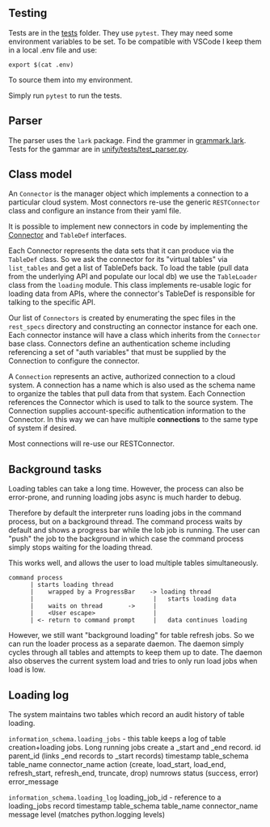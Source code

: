 ## Testing

Tests are in the [tests](./unify/tests) folder. They use `pytest`.
They may need some environment variables to be set. To be
compatible with VSCode I keep them in a local .env file and
use:

    export $(cat .env)

To source them into my environment.

Simply run `pytest` to run the tests.

## Parser

The parser uses the `lark` package. Find the grammer in [grammark.lark](grammar.lark). Tests for the gammar are in [unify/tests/test_parser.py](unify/tests/test_parser.py).


## Class model

An `Connector` is the manager object which implements a connection to a particular
cloud system. Most connectors re-use the generic `RESTConnector` class and configure
an instance from their yaml file. 

It is possible to implement new connectors in code by implementing the 
[Connector](./unify/connectors.py) and `TableDef` interfaces. 

Each Connector represents the data sets that it can produce via the `TableDef` class.
So we ask the connector for its "virtual tables" via `list_tables` and get a list of
TableDefs back. To load the table (pull data from the underlying API and populate
our local db) we use the `TableLoader` class from the `loading` module. This class implements
re-usable logic for loading data from APIs, where the connector's TableDef is responsible
for talking to the specific API.

Our list of `Connectors` is created by enumerating the spec files in the `rest_specs`
directory and constructing an connector instance for each one. Each connector instance
will have a class which inherits from the `Connector` base class. Connectors define
an authentication scheme including referencing a set of "auth variables" that
must be supplied by the Connection to configure the connector.

A `Connection` represents an active, authorized connection to a cloud system. A
connection has a name which is also used as the schema name to organize the tables
that pull data from that system. Each Connection references the Connector which is
used to talk to the source system. The Connection supplies account-specific authentication
information to the Connector. In this way we can have multiple **connections** to the
same type of system if desired.

Most connections will re-use our RESTConnector.

## Background tasks

Loading tables can take a long time. However, the process can also be error-prone, and running
loading jobs async is much harder to debug.

Therefore by default the interpreter runs loading jobs in the command process, but on a
background thread. The command process waits by default and shows a progress bar while
the lob job is running. The user can "push" the job to the background in which case the command
process simply stops waiting for the loading thread.

This works well, and allows the user to load multiple tables simultaneously. 

    command process 
          | starts loading thread
          |    wrapped by a ProgressBar    -> loading thread
          |                                 |   starts loading data
          |    waits on thread       ->     |
          |    <User escape>                |
          | <- return to command prompt     |   data continues loading

However, we still want "background loading" for table refresh jobs. So we can run
the loader process as a separate daemon. The daemon simply cycles through all 
tables and attempts to keep them up to date. The daemon also observes the current
system load and tries to only run load jobs when load is low.

## Loading log

The system maintains two tables which record an audit history of table loading.

`information_schema.loading_jobs` - this table keeps a log of table creation+loading
jobs. Long running jobs create a _start and _end record.
    id 
    parent_id   (links _end records to _start records)
    timestamp
    table_schema
    table_name
    connector_name
    action (create, load_start, load_end, refresh_start, refresh_end, truncate, drop)
    numrows
    status (success, error)
    error_message

`information_schema.loading_log`
    loading_job_id - reference to a loading_jobs record
    timestamp
    table_schema
    table_name
    connector_name
    message
    level (matches python.logging levels)
